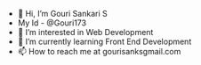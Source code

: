 - 👋 Hi, I’m Gouri Sankari S
- My Id - @Gouri173
- 👀 I’m interested in Web Development
- 🌱 I’m currently learning Front End Development
- 📫 How to reach me at gourisanksgmail.com

<!---
Gouri173/Gouri173 is a ✨ special ✨ repository because its `README.md` (this file) appears on your GitHub profile.
You can click the Preview link to take a look at your changes.
--->
